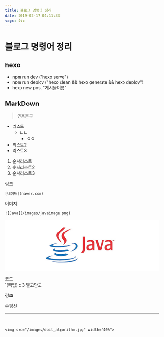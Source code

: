 ```yaml
---
title: 블로그 명령어 정리
date: 2019-02-17 04:11:33
tags: Etc
---
```


# 블로그 명령어 정리
## hexo
- npm run dev ("hexo serve")   
- npm run deploy ("hexo clean && hexo generate && hexo deploy")
- hexo new post "게시물이름"

## MarkDown
> 인용문구 

- 리스트
    - ㄴㄴ
        - ㅇㅇ
- 리스트2
- 리스트3 

1. 순서리스트
2. 순서리스트2
3. 순서리스트3


링크
```
[네이버](naver.com)
```
이미지
```
![Java](/images/javaimage.png)
```

![Java](/images/javaimage.png)

코드   
`(빽팁) x 3 열고닫고
<br>

**강조**
<br>

수평선
***
<br>

```
<img src="/images/doit_algorithm.jpg" width="40%">
```




